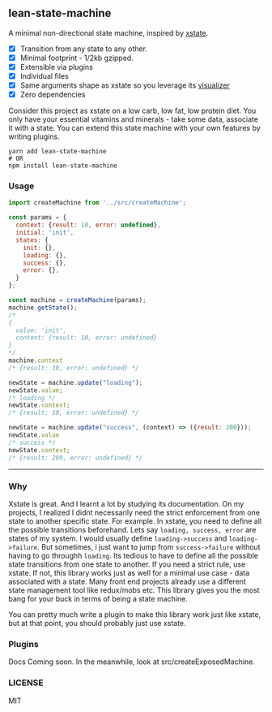 lean-state-machine
---

A minimal non-directional state machine, inspired by [xstate](https://github.com/davidkpiano/xstate).

- [x] Transition from any state to any other.
- [x] Minimal footprint - 1/2kb gzipped.
- [x] Extensible via plugins
- [x] Individual files
- [x] Same arguments shape as xstate so you leverage its [visualizer](https://xstate.js.org/viz/)
- [x] Zero dependencies

Consider this project as xstate on a low carb, low fat, low protein diet. You only have your essential vitamins and minerals - take some data, associate it with a state. You can extend this state machine with your own features by writing plugins.

```
yarn add lean-state-machine
# OR
npm install lean-state-machine
```

### Usage

```js
import createMachine from '../src/createMachine';

const params = {
  context: {result: 10, error: undefined},
  initial: 'init',
  states: {
  	init: {},
    loading: {},
    success: {},
    error: {},
  }
};

const machine = createMachine(params);
machine.getState();
/*
{
  value: 'init',
  context: {result: 10, error: undefined}
}
*/
machine.context
/* {result: 10, error: undefined} */

newState = machine.update("loading");
newState.value;
/* loading */
newState.context;
/* {result: 10, error: undefined} */

newState = machine.update("success", (context) => ({result: 200}));
newState.value
/* success */
newState.context;
/* {result: 200, error: undefined} */

```

---

### Why
Xstate is great. And I learnt a lot by studying its documentation. On my projects, I realized I didnt necessarily need the strict enforcement from one state to another specific state. For example.
In xstate, you need to define all the possible transitions beforehand. Lets say `loading, success, error` are states of my system. I would usually define `loading->success` and `loading->failure`. But sometimes, i just want to jump from `success->failure` without having to go throughh `loading`. Its tedious to have to define all the possible state transitions from one state to another. If you need a strict rule, use xstate. If not, this library works just as well for a minimal use case - data associated with a state.
Many front end projects already use a different state management tool like redux/mobs etc. This library gives you the most bang for your buck in terms of being a state machine.

You can pretty much write a plugin to make this library work just like xstate, but at that point, you should probably just use xstate.

### Plugins
Docs Coming soon. In the meanwhile, look at src/createExposedMachine.

### LICENSE
MIT
